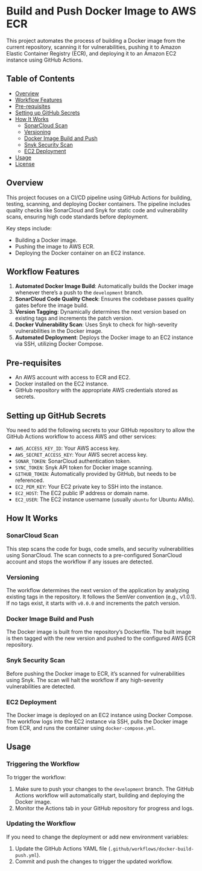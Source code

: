 
# Build and Push Docker Image to AWS ECR

This project automates the process of building a Docker image from the current repository, scanning it for vulnerabilities, pushing it to Amazon Elastic Container Registry (ECR), and deploying it to an Amazon EC2 instance using GitHub Actions.

## Table of Contents

- [Overview](#overview)
- [Workflow Features](#workflow-features)
- [Pre-requisites](#pre-requisites)
- [Setting up GitHub Secrets](#setting-up-github-secrets)
- [How It Works](#how-it-works)
  - [SonarCloud Scan](#sonarcloud-scan)
  - [Versioning](#versioning)
  - [Docker Image Build and Push](#docker-image-build-and-push)
  - [Snyk Security Scan](#snyk-security-scan)
  - [EC2 Deployment](#ec2-deployment)
- [Usage](#usage)
- [License](#license)

## Overview

This project focuses on a CI/CD pipeline using GitHub Actions for building, testing, scanning, and deploying Docker containers. The pipeline includes quality checks like SonarCloud and Snyk for static code and vulnerability scans, ensuring high code standards before deployment.

Key steps include:
- Building a Docker image.
- Pushing the image to AWS ECR.
- Deploying the Docker container on an EC2 instance.

## Workflow Features

1. **Automated Docker Image Build**: Automatically builds the Docker image whenever there’s a push to the `development` branch.
2. **SonarCloud Code Quality Check**: Ensures the codebase passes quality gates before the image build.
3. **Version Tagging**: Dynamically determines the next version based on existing tags and increments the patch version.
4. **Docker Vulnerability Scan**: Uses Snyk to check for high-severity vulnerabilities in the Docker image.
5. **Automated Deployment**: Deploys the Docker image to an EC2 instance via SSH, utilizing Docker Compose.

## Pre-requisites

- An AWS account with access to ECR and EC2.
- Docker installed on the EC2 instance.
- GitHub repository with the appropriate AWS credentials stored as secrets.

## Setting up GitHub Secrets

You need to add the following secrets to your GitHub repository to allow the GitHub Actions workflow to access AWS and other services:

- `AWS_ACCESS_KEY_ID`: Your AWS access key.
- `AWS_SECRET_ACCESS_KEY`: Your AWS secret access key.
- `SONAR_TOKEN`: SonarCloud authentication token.
- `SYNC_TOKEN`: Snyk API token for Docker image scanning.
- `GITHUB_TOKEN`: Automatically provided by GitHub, but needs to be referenced.
- `EC2_PEM_KEY`: Your EC2 private key to SSH into the instance.
- `EC2_HOST`: The EC2 public IP address or domain name.
- `EC2_USER`: The EC2 instance username (usually `ubuntu` for Ubuntu AMIs).

## How It Works

### SonarCloud Scan

This step scans the code for bugs, code smells, and security vulnerabilities using SonarCloud. The scan connects to a pre-configured SonarCloud account and stops the workflow if any issues are detected.

### Versioning

The workflow determines the next version of the application by analyzing existing tags in the repository. It follows the SemVer convention (e.g., v1.0.1). If no tags exist, it starts with `v0.0.0` and increments the patch version.

### Docker Image Build and Push

The Docker image is built from the repository’s Dockerfile. The built image is then tagged with the new version and pushed to the configured AWS ECR repository.

### Snyk Security Scan

Before pushing the Docker image to ECR, it’s scanned for vulnerabilities using Snyk. The scan will halt the workflow if any high-severity vulnerabilities are detected.

### EC2 Deployment

The Docker image is deployed on an EC2 instance using Docker Compose. The workflow logs into the EC2 instance via SSH, pulls the Docker image from ECR, and runs the container using `docker-compose.yml`.

## Usage

### Triggering the Workflow

To trigger the workflow:
1. Make sure to push your changes to the `development` branch. The GitHub Actions workflow will automatically start, building and deploying the Docker image.
2. Monitor the Actions tab in your GitHub repository for progress and logs.

### Updating the Workflow

If you need to change the deployment or add new environment variables:
1. Update the GitHub Actions YAML file (`.github/workflows/docker-build-push.yml`).
2. Commit and push the changes to trigger the updated workflow.

